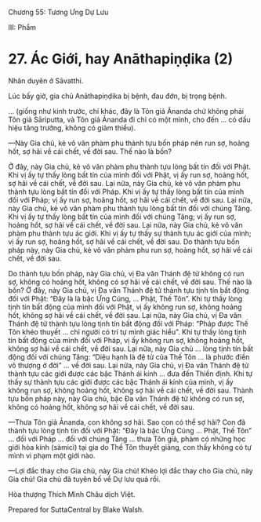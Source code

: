  

Chương 55: Tương Ưng Dự Lưu

III: Phẩm

# 27\. Ác Giới, hay Anāthapiṇḍika (2)

Nhân duyên ở Sāvatthi.

Lúc bấy giờ, gia chủ Anāthapiṇḍika bị bệnh, đau đớn, bị trọng bệnh.

… (giống như kinh trước, chỉ khác, đây là Tôn giả Ānanda chứ không phải Tôn giả Sāriputta, và Tôn giả Ānanda đi chỉ có một mình, cho đến … có dấu hiệu tăng trưởng, không có giảm thiểu).

—Này Gia chủ, kẻ vô văn phàm phu thành tựu bốn pháp nên run sợ, hoảng hốt, sợ hãi về cái chết, về đời sau. Thế nào là bốn?

Ở đây, này Gia chủ, kẻ vô văn phàm phu thành tựu lòng bất tín đối với Phật. Khi vị ấy tự thấy lòng bất tín của mình đối với Phật, vị ấy run sợ, hoảng hốt, sợ hãi về cái chết, về đời sau. Lại nữa, này Gia chủ, kẻ vô văn phàm phu thành tựu lòng bất tín đối với Pháp. Khi vị ấy tự thấy lòng bất tín của mình đối với Pháp; vị ấy run sợ, hoảng hốt, sợ hãi về cái chết, về đời sau. Lại nữa, này Gia chủ, kẻ vô văn phàm phu thành tựu lòng bất tín đối với chúng Tăng. Khi vị ấy tự thấy lòng bất tín của mình đối với chúng Tăng; vị ấy run sợ, hoảng hốt, sợ hãi về cái chết, về đời sau. Lại nữa, này Gia chủ, kẻ vô văn phàm phu thành tựu ác giới. Khi vị ấy tự thấy sự thành tựu ác giới của mình; vị ấy run sợ, hoảng hốt, sợ hãi về cái chết, về đời sau. Do thành tựu bốn pháp này, này Gia chủ, kẻ vô văn phàm phu run sợ, hoảng hốt, sợ hãi về cái chết, về đời sau.

Do thành tựu bốn pháp, này Gia chủ, vị Ða văn Thánh đệ tử không có run sợ, không có hoảng hốt, không có sợ hãi về cái chết, về đời sau. Thế nào là bốn? Ở đây, này Gia chủ, vị Ða văn Thánh đệ tử thành tựu tịnh tín bất động đối với Phật: “Ðây là là bậc Ứng Cúng, … Phật, Thế Tôn”. Khi tự thấy lòng tịnh tín bất động của mình đối với Phật, vị ấy không run sợ, không hoảng hốt, không sợ hãi về cái chết, về đời sau. Lại nữa, này Gia chủ, vị Ða văn Thánh đệ tử thành tựu lòng tịnh tín bất động đối với Pháp: “Pháp được Thế Tôn khéo thuyết … chỉ người có trí tự mình giác hiểu”. Khi tự thấy lòng tịnh tín bất động của mình đối với Pháp, vị ấy không run sợ, không hoảng hốt, không sợ hãi về cái chết, về đời sau. Lại nữa, này Gia chủ … lòng tịnh tín bất động đối với chúng Tăng: “Diệu hạnh là đệ tử của Thế Tôn … là phước điền vô thượng ở đời” … về đời sau. Lại nữa, này Gia chủ, vị Ða văn Thánh đệ tử thành tựu các giới được các bậc Thánh ái kính … đưa đến Thiền định. Khi tự thấy sự thành tựu các giới được các bậc Thánh ái kính của mình, vị ấy không run sợ, không hoảng hốt, không sợ hãi về cái chết, về đời sau. Thành tựu bốn pháp này, này Gia chủ, bậc Ða văn Thánh đệ tử không có run sợ, không có hoảng hốt, không sợ hãi về cái chết, về đời sau.

—Thưa Tôn giả Ānanda, con không sợ hãi. Sao con có thể sợ hãi? Con đã thành tựu lòng tịnh tín đối với Phật: “Ðây là bậc Ứng Cúng … Phật, Thế Tôn” … đối với Pháp … đối với chúng Tăng … thưa Tôn giả, phàm có những học giới hòa kính (sàmici) tại gia do Thế Tôn thuyết giảng, con thấy không có tự mình vi phạm một giới nào.

—Lợi đắc thay cho Gia chủ, này Gia chủ! Khéo lợi đắc thay cho Gia chủ, này Gia chủ! Gia chủ đã tuyên bố về Dự lưu quả rồi.

Hòa thượng Thích Minh Châu dịch Việt.

Prepared for SuttaCentral by Blake Walsh.